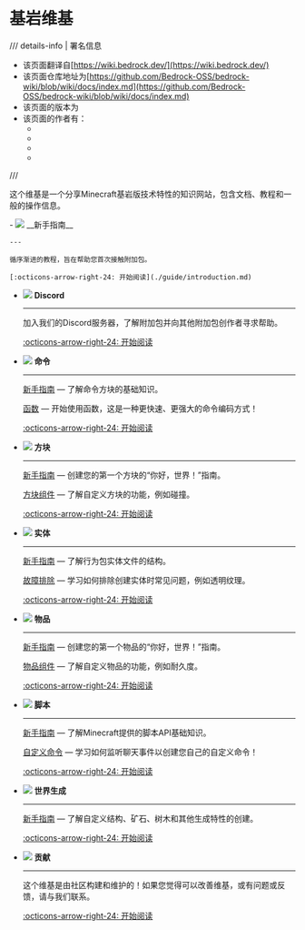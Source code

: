 # 基岩维基

/// details-info | 署名信息
- 该页面翻译自[https://wiki.bedrock.dev/](https://wiki.bedrock.dev/)
- 该页面仓库地址为[https://github.com/Bedrock-OSS/bedrock-wiki/blob/wiki/docs/index.md](https://github.com/Bedrock-OSS/bedrock-wiki/blob/wiki/docs/index.md)
- 该页面的版本为<!-- md:samp Bedrock-OSS/bedrock-wiki@50ab5fbaefe22b02bc74f469da41b208efae13f4 -->
- 该页面的作者有：
    - <!-- md:samp @SirLich -->
    - <!-- md:samp @solvedDev -->
    - <!-- md:samp @sermah -->
    - <!-- md:samp @QuazChick -->
///

<WikiImage src="/assets/images/homepage/wikilogo.png" alt="基岩版维基标志" />

这个维基是一个分享Minecraft基岩版技术特性的知识网站，包含文档、教程和一般的操作信息。

<div class="grid cards" markdown>
-   <span class="twemoji lg middle"><img src="./assets/images/homepage/crafting_table_0.png" width="24" height="24" style="width: var(--md-icon-size); height: auto;"></span> __新手指南__

    ---

    循序渐进的教程，旨在帮助您首次接触附加包。

    [:octicons-arrow-right-24: 开始阅读](./guide/introduction.md)

-   <span class="twemoji lg middle"><img src="./assets/images/homepage/discord.png" width="24" height="24" style="width: var(--md-icon-size); height: auto;"></span> __Discord__

    ---

    加入我们的Discord服务器，了解附加包并向其他附加包创作者寻求帮助。

    [:octicons-arrow-right-24: 开始阅读](./discord.md)

-   <span class="twemoji lg middle"><img src="./assets/images/homepage/commands.png" width="24" height="24" style="width: var(--md-icon-size); height: auto;"></span> __命令__

    ---
    
    [新手指南](./commands/intro-to-command-blocks.md) —
    了解命令方块的基础知识。
    
    [函数](./commands/mcfunctions.md) —
    开始使用函数，这是一种更快速、更强大的命令编码方式！

    [:octicons-arrow-right-24: 开始阅读](./commands/intro-to-command-blocks.md)

-   <span class="twemoji lg middle"><img src="./assets/images/homepage/diamond_ore_0.png" width="24" height="24" style="width: var(--md-icon-size); height: auto;"></span> __方块__

    ---

    [新手指南](./blocks/blocks-intro.md) —
    创建您的第一个方块的“你好，世界！”指南。
    
    [方块组件](./blocks/block-components.md) —
    了解自定义方块的功能，例如碰撞。

    [:octicons-arrow-right-24: 开始阅读](./blocks/blocks-intro.md)

-   <span class="twemoji lg middle"><img src="./assets/images/homepage/spawn_egg_30.png" width="24" height="24" style="width: var(--md-icon-size); height: auto;"></span> __实体__

    ---

    [新手指南](./entities/entity-intro-bp.md) —
    了解行为包实体文件的结构。
    
    [故障排除](./entities/troubleshooting-entities.md) —
    学习如何排除创建实体时常见问题，例如透明纹理。

    [:octicons-arrow-right-24: 开始阅读](./entities/entity-intro-bp.md)

-   <span class="twemoji lg middle"><img src="./assets/images/homepage/iron_pickaxe_0.png" width="24" height="24" style="width: var(--md-icon-size); height: auto;"></span> __物品__

    ---

    [新手指南](./items/items-intro.md) —
    创建您的第一个物品的“你好，世界！”指南。
    
    [物品组件](./items/item-components.md) —
    了解自定义物品的功能，例如耐久度。

    [:octicons-arrow-right-24: 开始阅读](./items/items-intro.md)

-   <span class="twemoji lg middle"><img src="./assets/images/homepage/scripting.png" width="24" height="24" style="width: var(--md-icon-size); height: auto;"></span> __脚本__

    ---

    [新手指南](./scripting/starting-scripts.md) —
    了解Minecraft提供的脚本API基础知识。
    
    [自定义命令](./scripting/custom-command.md) —
    学习如何监听聊天事件以创建您自己的自定义命令！

    [:octicons-arrow-right-24: 开始阅读](./scripting/starting-scripts.md)

-   <span class="twemoji lg middle"><img src="./assets/images/homepage/buildplate.png" width="24" height="24" style="width: var(--md-icon-size); height: auto;"></span> __世界生成__

    ---

    [新手指南](./world-generation/world-generation-intro.md) — 了解自定义结构、矿石、树木和其他生成特性的创建。

    [:octicons-arrow-right-24: 开始阅读](./world-generation/world-generation-intro.md)

-   <span class="twemoji lg middle"><img src="./assets/images/homepage/writable_book_0.png" width="24" height="24" style="width: var(--md-icon-size); height: auto;"></span> __贡献__

    ---

    这个维基是由社区构建和维护的！如果您觉得可以改善维基，或有问题或反馈，请与我们联系。

    [:octicons-arrow-right-24: 开始阅读](./contribute.md)

</div>